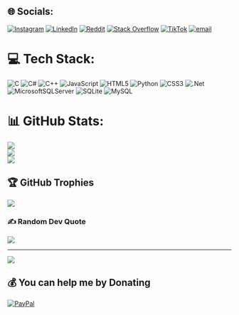 
## 🌐 Socials:
[![Instagram](https://img.shields.io/badge/Instagram-%23E4405F.svg?logo=Instagram&logoColor=white)](https://instagram.com/dimitrijestevanovicc) [![LinkedIn](https://img.shields.io/badge/LinkedIn-%230077B5.svg?logo=linkedin&logoColor=white)](https://linkedin.com/in/dimitrije-stevanović-156856298) [![Reddit](https://img.shields.io/badge/Reddit-%23FF4500.svg?logo=Reddit&logoColor=white)](https://reddit.com/user/Fearless-Analysis-75) [![Stack Overflow](https://img.shields.io/badge/-Stackoverflow-FE7A16?logo=stack-overflow&logoColor=white)](https://stackoverflow.com/users/14857080) [![TikTok](https://img.shields.io/badge/TikTok-%23000000.svg?logo=TikTok&logoColor=white)](https://tiktok.com/@dimasteva) [![email](https://img.shields.io/badge/Email-D14836?logo=gmail&logoColor=white)](mailto:dimitrije12012007@gmail.com) 

# 💻 Tech Stack:
![C](https://img.shields.io/badge/c-%2300599C.svg?style=for-the-badge&logo=c&logoColor=white) ![C#](https://img.shields.io/badge/c%23-%23239120.svg?style=for-the-badge&logo=csharp&logoColor=white) ![C++](https://img.shields.io/badge/c++-%2300599C.svg?style=for-the-badge&logo=c%2B%2B&logoColor=white) ![JavaScript](https://img.shields.io/badge/javascript-%23323330.svg?style=for-the-badge&logo=javascript&logoColor=%23F7DF1E) ![HTML5](https://img.shields.io/badge/html5-%23E34F26.svg?style=for-the-badge&logo=html5&logoColor=white) ![Python](https://img.shields.io/badge/python-3670A0?style=for-the-badge&logo=python&logoColor=ffdd54) ![CSS3](https://img.shields.io/badge/css3-%231572B6.svg?style=for-the-badge&logo=css3&logoColor=white) ![.Net](https://img.shields.io/badge/.NET-5C2D91?style=for-the-badge&logo=.net&logoColor=white) ![MicrosoftSQLServer](https://img.shields.io/badge/Microsoft%20SQL%20Server-CC2927?style=for-the-badge&logo=microsoft%20sql%20server&logoColor=white) ![SQLite](https://img.shields.io/badge/sqlite-%2307405e.svg?style=for-the-badge&logo=sqlite&logoColor=white) ![MySQL](https://img.shields.io/badge/mysql-4479A1.svg?style=for-the-badge&logo=mysql&logoColor=white)
# 📊 GitHub Stats:
![](https://github-readme-stats.vercel.app/api?username=dimasteva&theme=dark&hide_border=false&include_all_commits=false&count_private=false)<br/>
![](https://nirzak-streak-stats.vercel.app/?user=dimasteva&theme=dark&hide_border=false)<br/>
![](https://github-readme-stats.vercel.app/api/top-langs/?username=dimasteva&theme=dark&hide_border=false&include_all_commits=false&count_private=false&layout=compact)

## 🏆 GitHub Trophies
![](https://github-profile-trophy.vercel.app/?username=dimasteva&theme=radical&no-frame=false&no-bg=false&margin-w=4)

### ✍️ Random Dev Quote
![](https://quotes-github-readme.vercel.app/api?type=horizontal&theme=radical)

---
[![](https://visitcount.itsvg.in/api?id=dimasteva&icon=0&color=0)](https://visitcount.itsvg.in)

  ## 💰 You can help me by Donating
  [![PayPal](https://img.shields.io/badge/PayPal-00457C?style=for-the-badge&logo=paypal&logoColor=white)](https://paypal.me/Dimasteva) 

  
<!-- Proudly created with GPRM ( https://gprm.itsvg.in ) -->
